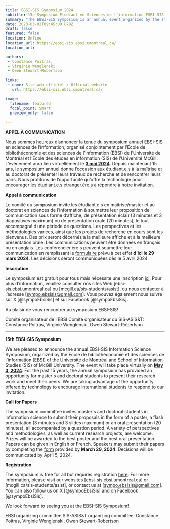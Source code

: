 ```yaml
---
title: EBSI-SIS Symposium 2024
subtitle: 15e Symposium Étudiant en Sciences de l'information ESBI-SIS / 15th EBSI-SIS Student Symposium in Information Studies 
summary: "The EBSI-SIS Symposium is an annual event organized by the student of the École de bibliothéconomie et des sciences de l'information (Université de Montréal) and the School of Information Studies (McGill University)"
date: 2023-03-02T09:45:00.878Z
draft: false
featured: false
location: Online
location_url: https://ebsi-sis.ebsi.umontreal.ca/
location_url: 

authors:
 - Constance Poitras, 
 - Virginie Wenglenski
 - Owen Stewart-Robertson 

links:
 - name: Site web officiel / Official website
   url: https://ebsi-sis.ebsi.umontreal.ca/
   
image:
  filename: featured
  focal_point: Smart
  preview_only: false
 
---
```


<b>APPEL À COMMUNICATION</b>

Nous sommes heureux d’annoncer la tenue du symposium annuel EBSI-SIS en sciences de l’information, organisé conjointement par l’École de bibliothéconomie et des sciences de l’information (EBSI) de l’Université de Montréal et l’École des études en information (SIS) de l’Université McGill. L’évènement aura lieu virtuellement le <b><u>3 mai 2024</u></b>. Depuis maintenant 15 ans, le symposium annuel donne l’occasion aux étudiant.e.s à la maîtrise et au doctorat de présenter leurs travaux de recherche et de rencontrer leurs pairs. Nous profitons de l’opportunité qu’offre la technologie pour encourager les étudiant.e.s étranger.ère.s à répondre à notre invitation.

<b>Appel à communication</b>

Le comité du symposium invite les étudiant.e.s en maîtrise/master et au doctorat en sciences de l’information à soumettre leur proposition de communication sous forme d’affiche, de présentation éclair (3 minutes et 3 diapositives maximum) ou de présentation orale (20 minutes), le tout accompagné d’une période de questions. Les perspectives et les méthodologies variées, ainsi que les projets de recherche en cours sont les bienvenus. Des prix seront décernés à la meilleure affiche et à la meilleure présentation orale. Les communications peuvent être données en français ou en anglais. Les conférencier.ère.s peuvent soumettre leur communication en remplissant le [formulaire](https://forms.gle/BNMUNbZF4vRwSnr29) prévu à cet effet <b>d’ici le 29 mars 2024</b>. Les décisions seront communiquées dès le 5 avril 2024.

<b>Inscription</b>

Le symposium est gratuit pour tous mais nécessite une inscription [ici](https://forms.gle/BNMUNbZF4vRwSnr29). Pour plus d’information, veuillez consulter nos sites Web [ebsi-sis.ebsi.umontreal.ca] ou [mcgill.ca/sis-students/asist], ou nous contacter à l’adresse [sympo.ebsisis@gmail.com]. Vous pouvez également nous suivre sur X [@sympoEbsiSis] et sur Facebook [@sympoEbsiSis].

Au plaisir de vous rencontrer au symposium EBSI-SIS!

Comité organisateur de l’EBSI Comité organisateur du SIS-ASIS&T: Constance Poitras, Virginie Wenglenski, Owen Stewart-Robertson

***

<b>15th EBSI-SIS Symposium</b>

We are pleased to announce the annual EBSI-SIS Information Science Symposium, organized by the École de bibliothéconomie et des sciences de l'information (EBSI) of the Université de Montréal and School of Information Studies (SIS) of McGill University. The event will take place virtually on <b><u>May 3, 2024</u></b>. For the past 15 years, the annual symposium has provided an opportunity for master's and doctoral students to present their research work and meet their peers. We are taking advantage of the opportunity offered by technology to encourage international students to respond to our invitation.

<b>Call for Papers</b>

The symposium committee invites master's and doctoral students in information science to submit their proposals in the form of a poster, a flash presentation (3 minutes and 3 slides maximum) or an oral presentation (20 minutes), all accompanied by a question period. A variety of perspectives and methodologies, as well as current research projects, are welcome. Prizes will be awarded to the best poster and the best oral presentation. Papers can be given in English or French. Speakers may submit their papers by completing the [form](https://forms.gle/BNMUNbZF4vRwSnr29) provided by <b>March 29, 2024</b>. Decisions will be communicated by April 5, 2024.

<b>Registration</b>

The symposium is free for all but requires registration [here](https://forms.gle/BNMUNbZF4vRwSnr29). For more information, please visit our websites [ebsi-sis.ebsi.umontreal.ca] or [mcgill.ca/sis-students/asist], or contact us at [sympo.ebsisis@gmail.com]. You can also follow us on X [@sympoEbsiSis] and on Facebook [@sympoEbsiSis].

We look forward to seeing you at the EBSI-SIS Symposium!

EBSI organizing committee SIS-ASIS&T organizing committee: Constance Poitras, Virginie Wenglenski, Owen Stewart-Robertson